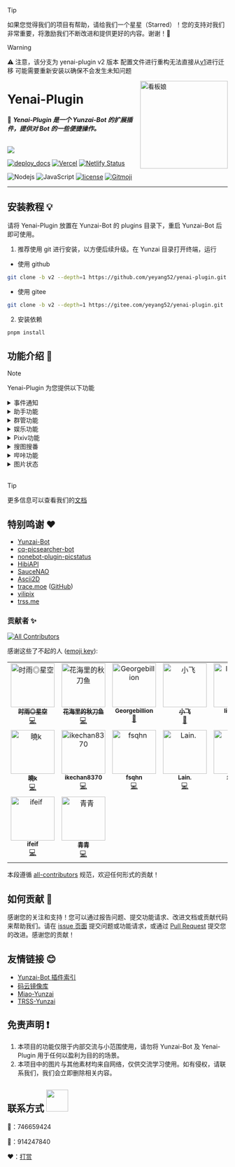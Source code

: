 > [!TIP]
> 如果您觉得我们的项目有帮助，请给我们一个星星（Starred）！您的支持对我们非常重要，将激励我们不断改进和提供更好的内容。谢谢！🙏

> [!WARNING]
> ⚠️ 注意，该分支为 yenai-plugin v2 版本 配置文件进行重构无法直接从[v1](https://github.com/yeyang52/yenai-plugin/tree/master)进行迁移 可能需要重新安装以确保不会发生未知问题

<img src="resources/img/logo.gif" alt="看板娘" width = "200" align="right">

<div align="left">

# Yenai-Plugin

🐑 **_Yenai-Plugin 是一个 Yunzai-Bot 的扩展插件，提供对 Bot 的一些便捷操作。_**

<br><img src="https://count.getloli.com/get/@:yenai-plugin?theme=rule34" /><br>

[![deploy_docs](https://github.com/yeyang52/yenai-plugin/actions/workflows/deploy-docs.yml/badge.svg)](https://github.com/yeyang52/yenai-plugin/actions/workflows/deploy-docs.yml)
[![Vercel](https://therealsujitk-vercel-badge.vercel.app/?app=yenai-plugin-eta)](https://vercel.com/yeyang52/yenai-plugin)
[![Netlify Status](https://api.netlify.com/api/v1/badges/fbae5073-1b4c-4c62-a818-6cc8e100d336/deploy-status)](https://app.netlify.com/sites/yenai-plugin/deploys)

![Nodejs](https://img.shields.io/badge/-Node.js-3C873A?style=flat&logo=Node.js&logoColor=white)
![JavaScript](https://img.shields.io/badge/-JavaScript-eed718?style=flat&logo=javascript&logoColor=ffffff)
[![license](https://img.shields.io/github/license/yeyang52/yenai-plugin.svg?style=flat&logo=gnu)](https://github.com/yeyang52/yenai-plugin/blob/master/LICENSE)
[![Gitmoji](https://img.shields.io/badge/gitmoji-%20😜%20😍-FFDD67.svg?style=flat-square)](https://gitmoji.dev)

</div>

---

## 安装教程 💡

请将 Yenai-Plugin 放置在 Yunzai-Bot 的 plugins 目录下，重启 Yunzai-Bot 后即可使用。

1. 推荐使用 git 进行安装，以方便后续升级。在 Yunzai 目录打开终端，运行

- 使用 github

```sh
git clone -b v2 --depth=1 https://github.com/yeyang52/yenai-plugin.git ./plugins/yenai-plugin
```

- 使用 gitee

```sh
git clone -b v2 --depth=1 https://gitee.com/yeyang52/yenai-plugin.git ./plugins/yenai-plugin
```

2. 安装依赖

```sh
pnpm install
```

## 功能介绍 📖

> [!Note]
> Yenai-Plugin 为您提供以下功能

<details>
  <summary>事件通知</summary>

> 特定通知支持`群单独设置`、 `bot单独设置`、 `bot群单独设置`<br>
> 例如：`#椰奶通知设置群消息单独开启`<br>
> 具体可使用 **#椰奶通知设置** 查看

| 功能         | 通知类型 | 群单独 | Bot 单独 | 指令                            |
| ------------ | :------: | :----: | :------: | ------------------------------- |
| 好友消息     |   消息   |        |    ✅     | #椰奶通知设置好友消息开启       |
| 群消息       |   消息   |   ✅    |          | #椰奶通知设置群消息开启         |
| 群临时消息   |   消息   |   ✅    |          | #椰奶通知设置群临时消息开启     |
| 群撤回       |   消息   |   ✅    |          | #椰奶通知设置群撤回开启         |
| 好友撤回     |   消息   |        |    ✅     | #椰奶通知设置好友撤回开启       |
| 好友申请     |   申请   |        |    ✅     | #椰奶通知设置好友申请开启       |
| 加群申请     |   申请   |   ✅    |          | #椰奶通知设置加群申请开启       |
| 群聊邀请     |   申请   |        |    ✅     | #椰奶通知设置群邀请开启         |
| 好友列表变动 | 列表变动 |        |          | #椰奶通知设置好友列表变动开启   |
| 群聊列表变动 | 列表变动 |   ✅    |          | #椰奶通知设置群聊列表变动开启   |
| 群成员变动   | 列表变动 |   ✅    |          | #椰奶通知设置群成员变动开启     |
| 群管理变动   | 列表变动 |   ✅    |          | #椰奶通知设置群管理变动开启     |
| Bot 被禁言   |   其他   |   ✅    |          | #椰奶通知设置禁言开启           |
| 通知全部主人 | 系统设置 |        |          | #椰奶通知设置全部通知开启       |
| 删除缓存时间 | 系统设置 |        |          | #椰奶通知设置删除缓存时间 60 秒 |

</details>

<details>
  <summary>助手功能</summary>

| 功能             | 指令                                | 描述                                                                        |
| ---------------- | ----------------------------------- | --------------------------------------------------------------------------- |
| 发送好友消息     | #发好友 QQ 号 消息                  | 向指定好友发送消息                                                          |
| 发送群聊消息     | #发群聊 群号 消息                   | 向指定群聊发送消息                                                          |
| 发送多群聊消息   | #发群列表 1,2,3 消息                | 向指定的多个群聊发送消息，使用`,`分割群号                                   |
| 改群头像         | #改群头像 图片                      | 修改指定群的头像                                                            |
| 改昵称           | #改昵称 昵称                        | 修改 Bot 的昵称                                                             |
| 改群昵称         | #改群昵称 群号 昵称                 | 修改指定群的昵称                                                            |
| 改状态           | #改状态 状态                        | 修改 Bot 的在线状态，可选值：我在线上，离开，隐身，忙碌，Q 我吧，请勿打扰   |
| 改签名           | #改签名 签名                        | 修改 Bot 的签名                                                             |
| 退群             | #退群 群号                          | 让 Bot 退出指定的群聊                                                       |
| 删好友           | #删好友 QQ 号                       | 删除指定的好友                                                              |
| 改性别           | #改性别 性别                        | 修改 Bot 的性别，可选值：男，女，无                                         |
| 改群名片         | #改群名片 @用户 名片                | 修改指定用户的群名片                                                        |
| 获取好友\|群列表 | #获取好友列表 或 #获取群列表        | 获取 Bot 的所有好友或所在的所有群的列表                                     |
| 开/关戳一戳      | #开启戳一戳 或 #关闭戳一戳          | 开启或关闭戳一戳功能                                                        |
| 撤回消息         | #撤回                               | 撤回 Bot 发送的消息                                                         |
| 开/关好友添加    | #开启好友添加 或 #关闭好友添加      | 开启或关闭好友添加功能                                                      |
| 更改好友申请方式 | #更改好友申请方式 类型 问题 答案    | 更改好友申请方式，类型可选值：1（允许所有人），2（需要验证），3（问答验证） |
| 设置机型         | #设置机型 机型                      | 设置 Bot 的机型显示                                                         |
| 拉黑白群/用户    | #拉黑 QQ 号 或 #拉白 QQ 号          | 将指定的群或用户加入黑名单或白名单                                          |
| 取图片链接       | #取直链 图片                        | 获取图片的直链                                                              |
| ocr              | #ocr 图片 或 #提取文字 图片         | 提取图片中的文字                                                            |
| 看群?头像        | #查看群头像 群号 或 #查看头像 QQ 号 | 查看或获取群或用户的头像                                                    |
| 修改日志等级     | #设置日志等级 等级                  | 修改日志等级，可选值：trace, debug, info, warn, fatal, mark, error, off     |
| 查看说说         | #获取说说列表                       | 获取 QQ 空间的说说列表                                                      |
| 删除说说         | #删除说说 说说 ID                   | 删除指定的 QQ 空间说说                                                      |
| 发说说           | #发说说 内容                        | 在 QQ 空间发表说说                                                          |

</details>

<details>
  <summary>群管功能</summary>

| 功能                   | 用户所需权限 | Bot 所需权限 | 指令                     |
| ---------------------- | :----------: | :----------: | ------------------------ |
| 禁言                   |    管理员    |    管理员    | #禁言 @用户 时间         |
| 解禁                   |    管理员    |    管理员    | #解禁 @用户              |
| 全体禁言               |    管理员    |    管理员    | #全体禁言                |
| 全体解禁               |    管理员    |    管理员    | #全体解禁                |
| 踢出群聊               |    管理员    |    管理员    | #踢 @用户                |
| 踢出群聊并拉黑         |    管理员    |    管理员    | #踢黑 @用户              |
| 设置管理               |     主人     |     群主     | #设置管理 @用户          |
| 取消管理               |     主人     |     群主     | #取消管理 @用户          |
| 修改头衔               |     主人     |     群主     | #修改头衔 @用户 头衔     |
| 申请头衔               |      -       |     群主     | #申请头衔 头衔           |
| 获取禁言列表           |    管理员    |    管理员    | #获取禁言列表            |
| 解除全部禁言           |    管理员    |    管理员    | #解除全部禁言            |
| 查看从未发言的人       |    管理员    |    管理员    | #查看从未发言的人        |
| 清理从未发言的人       |    管理员    |    管理员    | #清理从未发言的人        |
| 查看不活跃排行榜       |    管理员    |    管理员    | #查看不活跃排行榜        |
| 查看最近入群情况       |    管理员    |    管理员    | #查看最近入群情况        |
| 查看多久没发言的人     |    管理员    |    管理员    | #查看 X 天没发言的人     |
| 清理多久没发言的人     |    管理员    |    管理员    | #清理 X 天没发言的人     |
| 发通知                 |    管理员    |    管理员    | #发通知 内容             |
| 设置定时禁言           |    管理员    |    管理员    | #设置定时禁言 时间       |
| 取消定时禁言           |    管理员    |    管理员    | #取消定时禁言            |
| 设置定时解禁           |    管理员    |    管理员    | #设置定时解禁 时间       |
| 取消定时解禁           |    管理员    |    管理员    | #取消定时解禁            |
| 开启加群通知           |    管理员    |    管理员    | #开启加群通知            |
| 关闭加群通知           |    管理员    |    管理员    | #关闭加群通知            |
| 加精                   |    管理员    |    管理员    | #加精 @消息              |
| 移精                   |    管理员    |    管理员    | #移精 @消息              |
| 我要自闭               |      -       |    管理员    | #我要自闭 时间           |
| 发起投票禁言           |      -       |    管理员    | #发起投票禁言 @用户      |
| 发起投票踢人           |      -       |    管理员    | #发起投票踢人 @用户      |
| 支持投票               |      -       |    管理员    | #支持投票 @用户          |
| 反对投票               |      -       |    管理员    | #反对投票 @用户          |
| 启用投票禁言           |     主人     |      -       | #启用投票禁言            |
| 禁用投票禁言           |     主人     |      -       | #禁用投票禁言            |
| 启用投票踢人           |     主人     |      -       | #启用投票踢人            |
| 禁用投票踢人           |     主人     |      -       | #禁用投票踢人            |
| 投票设置超时时间       |     主人     |      -       | #投票设置超时时间 秒数   |
| 投票设置最低票数       |     主人     |      -       | #投票设置最低票数 票数   |
| 投票设置禁言时间       |     主人     |      -       | #投票设置禁言时间 秒数   |
| 新增违禁词             |    管理员    |    管理员    | #新增违禁词 词语         |
| 删除违禁词             |    管理员    |    管理员    | #删除违禁词 词语         |
| 查看违禁词             |    管理员    |    管理员    | #查看违禁词 词语         |
| 违禁词列表             |    管理员    |    管理员    | #违禁词列表              |
| 设置违禁词禁言时间     |    管理员    |    管理员    | #设置违禁词禁言时间 秒数 |
| 增加头衔屏蔽词         |    管理员    |    管理员    | #增加头衔屏蔽词 词语     |
| 减少头衔屏蔽词         |    管理员    |    管理员    | #减少头衔屏蔽词 词语     |
| 查看头衔屏蔽词         |    管理员    |    管理员    | #查看头衔屏蔽词          |
| 切换头衔屏蔽词匹配模式 |    管理员    |    管理员    | #切换头衔屏蔽词匹配模式  |
| 发群公告               |    管理员    |    管理员    | #发群公告 内容           |
| 删群公告               |    管理员    |    管理员    | #删群公告 序号           |
| 查群公告               |    管理员    |    管理员    | #查群公告                |
| 加白名单               |     主人     |      -       | #群管加白 @用户          |
| 加黑名单               |     主人     |      -       | #群管加黑 @用户          |
| 删白名单               |     主人     |      -       | #群管删白 @用户          |
| 删黑名单               |     主人     |      -       | #群管删黑 @用户          |
| 开启白名单自动解禁     |     主人     |      -       | #开启白名单自动解禁      |
| 关闭白名单自动解禁     |     主人     |      -       | #关闭白名单自动解禁      |
| 查幸运字符列表         |    管理员    |    管理员    | #查幸运字符列表          |
| 抽幸运字符             |    管理员    |    管理员    | #抽幸运字符              |
| 替换幸运字符           |    管理员    |    管理员    | #替换幸运字符 序号       |
| 开启幸运字符           |    管理员    |    管理员    | #开启幸运字符            |
| 关闭幸运字符           |    管理员    |    管理员    | #关闭幸运字符            |
| 谁是龙王               |      -       |      -       | #谁是龙王                |
| 群星级                 |      -       |      -       | #群星级                  |
| 群数据                 |    管理员    |    管理员    | #群数据                  |
| 今日打卡               |      -       |      -       | #今日打卡                |
| 群发言榜单             |    管理员    |    管理员    | #群发言榜单              |
| 重新验证               |    管理员    |    管理员    | #重新验证 @用户          |
| 绕过验证               |    管理员    |    管理员    | #绕过验证 @用户          |
| 开启验证               |    管理员    |    管理员    | #开启验证                |
| 关闭验证               |    管理员    |    管理员    | #关闭验证                |
| 切换验证模式           |     主人     |      -       | #切换验证模式            |
| 设置验证超时时间       |     主人     |      -       | #设置验证超时时间 秒数   |

Tip：具体可使用 **#椰奶群管帮助** 查看

</details>

<details>
  <summary>娱乐功能</summary>

| 功能           | 指令                             | 描述               |
| -------------- | -------------------------------- | ------------------ |
| 随机唱鸭       | #唱歌                            |                    |
| 支付宝到账语音 | #支付宝到账(金额)                |                    |
| coser          | #coser                           |                    |
| 有道翻译       | #((源语言-)?目标语言)?翻译(内容) |                    |
| Github 略缩图  | github.com/用户名/仓库名         |                    |
| acg 搜索       | #(类型)?acg(关键词)              | 类型可选：cos, acg |

</details>

<details>
  <summary>Pixiv功能</summary>

| 功能          | 指令                                    | 描述                   |
| ------------- | --------------------------------------- | ---------------------- |
| Pixiv 排行榜  | #看看(日期)?(类型)(全年龄)?榜(第 n 页)? | 类型可选：日, 周, 月等 |
| Tag 搜图      | #tag(pro)?搜图(关键词)(第 n 页)?        |                        |
| Pid 搜图      | #pid 搜图(插画 ID)                      |                        |
| Uid 搜图      | #uid 搜图(用户 ID)(第 n 页)?            |                        |
| 查看热门 Tag  | #查看热门 Tag                           |                        |
| 查看相关作品  | #看相关作品(插画 ID)                    |                        |
| 随机原创插画  | #来(n)张(好康的\| se图)                 |                        |
| 推荐作品      | #来(n)张推荐图                          |                        |
| 搜索用户      | #user 搜索(用户名)(第 n 页)?            |                        |
| P 站单图      | #pximg(pro)?                            |                        |
| 更换代理      | #pixiv 更换代理(代理地址)               |                        |
| 开启/关闭直连 | #pixiv(开启\| 关闭)直连                 |                        |
| 登录信息      | #pixiv 登录信息                         |                        |

</details>

<details>
  <summary>搜图搜番</summary>

| 功能                 | 指令                          | 描述                    |
| -------------------- | ----------------------------- | ----------------------- |
| SauceNAO 搜图        | #SauceNAO 搜图                | 使用 SauceNAO 进行搜图  |
| WhatAnime 搜番       | #WhatAnime 搜番               | 使用 WhatAnime 进行搜番 |
| Ascii2D 搜图         | #Ascii2D 搜图                 | 使用 Ascii2D 进行搜图   |
| 设置 SauceNAO ApiKey | #设置 SauceNAOApiKey (ApiKey) | 设置 SauceNAO 的 ApiKey |

</details>

<details>
  <summary>哔咔功能</summary>

| 功能          | 指令                                              | 描述 |
| ------------- | ------------------------------------------------- | ---- |
| 哔咔搜索      | #哔咔(类别\|作者\| 高级)?搜索(关键词)(第 n 页)?   |      |
| 哔咔看本子    | #哔咔 id(本子 ID)(第 n 页)?(第 n 话)?             |      |
| 快速查看      | #哔咔看(编号)                                     |      |
| 下一页        | #哔咔下一页                                       |      |
| 下一话        | #哔咔下一话                                       |      |
| 类别列表      | #哔咔类别列表                                     |      |
| 漫画详情      | #哔咔(详情\| 细节)(本子 ID)                       |      |
| 修改图片质量  | #哔咔修改图片质量(低质量\|中等质量\|高质量\|原图) |      |
| 开启/关闭直连 | #哔咔(开启\| 关闭)直连                            |      |

</details>

<details>
  <summary>图片状态</summary>

| 功能     | 指令                    | 描述         |
| -------- | ----------------------- | ------------ |
| 查看状态 | #椰奶状态(pro)?(debug)? | 查看当前状态 |
| 查看监控 | #椰奶监控               | 查看监控数据 |
| 查看原图 | #原图                   | 查看原图     |

<img src="resources/img/state.jpg" alt="状态" width="300" />

<img src="resources/img/statePro.jpg" alt="状态Pro" width="300" />

</details>

<br>

> [!TIP]
> 更多信息可以查看我们的[文档](https://yenai.trss.me)

## 特别鸣谢 ❤️

- [Yunzai-Bot](https://gitee.com/Le-niao/Yunzai-Bot)
- [cq-picsearcher-bot](https://github.com/Tsuk1ko/cq-picsearcher-bot)
- [nonebot-plugin-picstatus](https://github.com/lgc2333/nonebot-plugin-picstatus)
- [HibiAPI](https://github.com/mixmoe/HibiAPI)
- [SauceNAO](https://saucenao.com/)
- [Ascii2D](https://ascii2d.net/)
- [trace.moe](https://trace.moe) ([GitHub](https://github.com/soruly/trace.moe))
- [vilipix](https://www.vilipix.com/)
- [trss.me](https://trss.me)

### 贡献者 ✨

<!-- ALL-CONTRIBUTORS-BADGE:START - Do not remove or modify this section -->

[![All Contributors](https://img.shields.io/badge/all_contributors-16-orange.svg?style=flat-square)](#contributors-)

<!-- ALL-CONTRIBUTORS-BADGE:END -->

感谢这些了不起的人 ([emoji key](https://allcontributors.org/docs/en/emoji-key)):

<!-- ALL-CONTRIBUTORS-LIST:START - Do not remove or modify this section -->
<!-- prettier-ignore-start -->
<!-- markdownlint-disable -->
<table>
  <tbody>
    <tr>
      <td align="center" valign="top" width="14.28%"><a href="https://github.com/TimeRainStarSky"><img src="https://avatars.githubusercontent.com/u/63490117?v=4?s=100" width="100px;" alt="时雨◎星空"/><br /><sub><b>时雨◎星空</b></sub></a><br /><a href="https://github.com/yeyang52/yenai-plugin/commits?author=TimeRainStarSky" title="Code">💻</a></td>
      <td align="center" valign="top" width="14.28%"><a href="https://github.com/Saury-loser"><img src="https://avatars.githubusercontent.com/u/106982493?v=4?s=100" width="100px;" alt="花海里的秋刀鱼"/><br /><sub><b>花海里的秋刀鱼</b></sub></a><br /><a href="https://github.com/yeyang52/yenai-plugin/commits?author=Saury-loser" title="Code">💻</a></td>
      <td align="center" valign="top" width="14.28%"><a href="https://github.com/Georgebillion"><img src="https://avatars.githubusercontent.com/u/40432824?v=4?s=100" width="100px;" alt="Georgebillion"/><br /><sub><b>Georgebillion</b></sub></a><br /><a href="#ideas-Georgebillion" title="Ideas, Planning, & Feedback">🤔</a></td>
      <td align="center" valign="top" width="14.28%"><a href="https://github.com/xfdown"><img src="https://avatars.githubusercontent.com/u/42599406?v=4?s=100" width="100px;" alt="小飞"/><br /><sub><b>小飞</b></sub></a><br /><a href="#ideas-xfdown" title="Ideas, Planning, & Feedback">🤔</a></td>
      <td align="center" valign="top" width="14.28%"><a href="https://github.com/liuzj288"><img src="https://avatars.githubusercontent.com/u/13833404?v=4?s=100" width="100px;" alt="liuzj288"/><br /><sub><b>liuzj288</b></sub></a><br /><a href="https://github.com/yeyang52/yenai-plugin/commits?author=liuzj288" title="Code">💻</a></td>
      <td align="center" valign="top" width="14.28%"><a href="https://github.com/OKKOM2020"><img src="https://avatars.githubusercontent.com/u/88592811?v=4?s=100" width="100px;" alt="OKKOM2020"/><br /><sub><b>OKKOM2020</b></sub></a><br /><a href="https://github.com/yeyang52/yenai-plugin/commits?author=OKKOM2020" title="Documentation">📖</a></td>
      <td align="center" valign="top" width="14.28%"><a href="https://github.com/kmiit"><img src="https://avatars.githubusercontent.com/u/61952405?v=4?s=100" width="100px;" alt="大可鸭"/><br /><sub><b>大可鸭</b></sub></a><br /><a href="https://github.com/yeyang52/yenai-plugin/commits?author=kmiit" title="Code">💻</a></td>
    </tr>
    <tr>
      <td align="center" valign="top" width="14.28%"><a href="https://github.com/SmallK111407"><img src="https://avatars.githubusercontent.com/u/108290923?v=4?s=100" width="100px;" alt="曉k"/><br /><sub><b>曉k</b></sub></a><br /><a href="https://github.com/yeyang52/yenai-plugin/commits?author=SmallK111407" title="Code">💻</a></td>
      <td align="center" valign="top" width="14.28%"><a href="https://github.com/ikechan8370"><img src="https://avatars.githubusercontent.com/u/21212372?v=4?s=100" width="100px;" alt="ikechan8370"/><br /><sub><b>ikechan8370</b></sub></a><br /><a href="https://github.com/yeyang52/yenai-plugin/commits?author=ikechan8370" title="Code">💻</a></td>
      <td align="center" valign="top" width="14.28%"><a href="https://github.com/fsqhn"><img src="https://avatars.githubusercontent.com/u/13745793?v=4?s=100" width="100px;" alt="fsqhn"/><br /><sub><b>fsqhn</b></sub></a><br /><a href="https://github.com/yeyang52/yenai-plugin/commits?author=fsqhn" title="Code">💻</a></td>
      <td align="center" valign="top" width="14.28%"><a href="https://github.com/Loli-Lain"><img src="https://avatars.githubusercontent.com/u/74231782?v=4?s=100" width="100px;" alt="Lain."/><br /><sub><b>Lain.</b></sub></a><br /><a href="https://github.com/yeyang52/yenai-plugin/commits?author=Loli-Lain" title="Code">💻</a></td>
      <td align="center" valign="top" width="14.28%"><a href="https://github.com/Denfenglai"><img src="https://avatars.githubusercontent.com/u/129082426?v=4?s=100" width="100px;" alt="等风来"/><br /><sub><b>等风来</b></sub></a><br /><a href="https://github.com/yeyang52/yenai-plugin/commits?author=Denfenglai" title="Code">💻</a></td>
      <td align="center" valign="top" width="14.28%"><a href="https://fuxuan.org/"><img src="https://avatars.githubusercontent.com/u/59615518?v=4?s=100" width="100px;" alt="Sora"/><br /><sub><b>Sora</b></sub></a><br /><a href="https://github.com/yeyang52/yenai-plugin/commits?author=8852690" title="Code">💻</a></td>
      <td align="center" valign="top" width="14.28%"><a href="https://github.com/batvbs"><img src="https://avatars.githubusercontent.com/u/60730393?v=4?s=100" width="100px;" alt="batvbs"/><br /><sub><b>batvbs</b></sub></a><br /><a href="https://github.com/yeyang52/yenai-plugin/commits?author=batvbs" title="Code">💻</a></td>
    </tr>
    <tr>
      <td align="center" valign="top" width="14.28%"><a href="https://github.com/ifeif"><img src="https://avatars.githubusercontent.com/u/36729028?v=4?s=100" width="100px;" alt="ifeif"/><br /><sub><b>ifeif</b></sub></a><br /><a href="https://github.com/yeyang52/yenai-plugin/commits?author=ifeif" title="Code">💻</a></td>
      <td align="center" valign="top" width="14.28%"><a href="https://github.com/Jin1c-3"><img src="https://avatars.githubusercontent.com/u/126029323?v=4?s=100" width="100px;" alt="青青"/><br /><sub><b>青青</b></sub></a><br /><a href="https://github.com/yeyang52/yenai-plugin/commits?author=Jin1c-3" title="Code">💻</a></td>
    </tr>
  </tbody>
</table>

<!-- markdownlint-restore -->
<!-- prettier-ignore-end -->

<!-- ALL-CONTRIBUTORS-LIST:END -->

本段遵循 [all-contributors](https://github.com/all-contributors/all-contributors) 规范，欢迎任何形式的贡献！

## 如何贡献 🤔

感谢您的关注和支持！您可以通过报告问题、提交功能请求、改进文档或贡献代码来帮助我们。请在 [issue 页面](https://github.com/yeyang52/yenai-plugin/issues) 提交问题或功能请求，或通过 [Pull Request](https://github.com/yeyang52/yenai-plugin/pulls) 提交您的改进。感谢您的贡献！

## 友情链接 😊

- [Yunzai-Bot 插件索引](https://gitee.com/Hikari666/Yunzai-Bot-plugins-index)
- [码云镜像库](https://gitee.com/yeyang52/yenai-plugin)
- [Miao-Yunzai](https://gitee.com/yoimiya-kokomi/Miao-Yunzai)
- [TRSS-Yunzai](https://gitee.com/TimeRainStarSky/Yunzai)

## 免责声明 ❗

1. 本项目的功能仅限于内部交流与小范围使用，请勿将 Yunzai-Bot 及 Yenai-Plugin 用于任何以盈利为目的的场景。
2. 本项目中的图片与其他素材均来自网络，仅供交流学习使用。如有侵权，请联系我们，我们会立即删除相关内容。

## 联系方式 <img src="https://media.giphy.com/media/VgCDAzcKvsR6OM0uWg/giphy.gif" width="50">

🐧：746659424

💬：914247840

❤️：[打赏](https://yenai.trss.me/donate.html)
